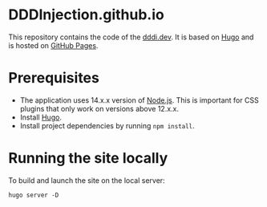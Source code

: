 # DDDInjection.github.io
This repository contains the code of the [dddi.dev](https://dddi.dev/). 
It is based on [Hugo](https://gohugo.io/) and is hosted on 
[GitHub Pages](https://pages.github.com/).

# Prerequisites
- The application uses 14.x.x version of [Node.js](https://nodejs.org/en/).
  This is important for CSS plugins that only work on versions above 12.x.x.
- Install [Hugo](https://gohugo.io/getting-started/quick-start/#step-1-install-hugo).
- Install project dependencies by running `npm install`.

# Running the site locally
To build and launch the site on the local server:
```
hugo server -D
```

